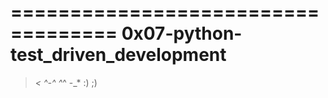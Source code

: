 ===================================
0x07-python-test_driven_development
===================================
>_< ^-^ ^_^ -_* :) ;) 
